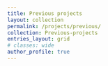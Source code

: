 ```yaml
---
title: Previous projects
layout: collection
permalink: /projects/previous/
collection: Previous-projects
entries_layout: grid
# classes: wide
author_profile: true
---
```

